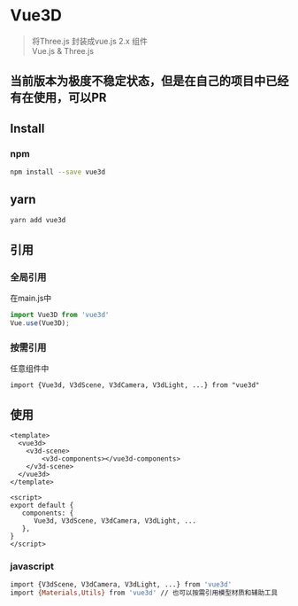 # Vue3D

> 将Three.js 封装成vue.js 2.x 组件   
> Vue.js & Three.js   

## 当前版本为极度不稳定状态，但是在自己的项目中已经有在使用，可以PR

## Install

### npm   

``` bash
npm install --save vue3d 
```

## yarn 

``` bash
yarn add vue3d
```

## 引用

### 全局引用
在main.js中
``` javascript
import Vue3D from 'vue3d'
Vue.use(Vue3D);
```

### 按需引用
任意组件中
```
import {Vue3d, V3dScene, V3dCamera, V3dLight, ...} from "vue3d"
```

## 使用
``` vue
<template>
  <vue3d>
    <v3d-scene>
        <v3d-components></vue3d-components>
    </v3d-scene>
  </vue3d>
</template>

<script>
export default {
   components: {
      Vue3d, V3dScene, V3dCamera, V3dLight, ...
   },
}
</script>
```
### javascript
``` bash
import {V3dScene, V3dCamera, V3dLight, ...} from 'vue3d'
import {Materials,Utils} from 'vue3d' // 也可以按需引用模型材质和辅助工具
```

